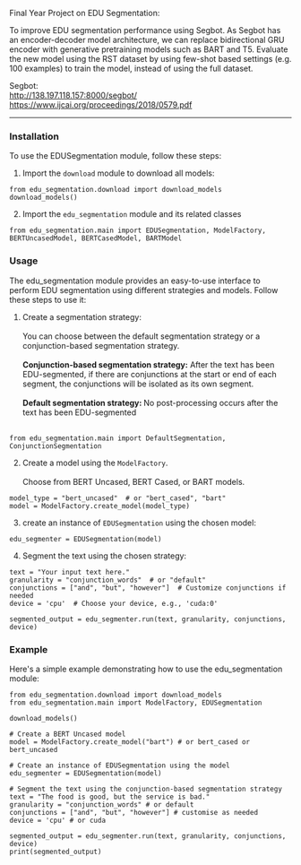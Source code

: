 Final Year Project on EDU Segmentation:

To improve EDU segmentation performance using Segbot. As Segbot has an encoder-decoder model architecture, we can replace bidirectional GRU encoder with generative pretraining models such as BART and T5. Evaluate the new model using the RST dataset by using few-shot based settings (e.g. 100 examples) to train the model, instead of using the full dataset.

Segbot: <br>
http://138.197.118.157:8000/segbot/ <br>
https://www.ijcai.org/proceedings/2018/0579.pdf

----
### Installation

To use the EDUSegmentation module, follow these steps:

1. Import the `download` module to download all models:<br>
```
from edu_segmentation.download import download_models
download_models()
```

2. Import the `edu_segmentation` module and its related classes<br>
```
from edu_segmentation.main import EDUSegmentation, ModelFactory, BERTUncasedModel, BERTCasedModel, BARTModel
```

### Usage
The edu_segmentation module provides an easy-to-use interface to perform EDU segmentation using different strategies and models. Follow these steps to use it:

1. Create a segmentation strategy:<br><br>
You can choose between the default segmentation strategy or a conjunction-based segmentation strategy. <br><br>
<strong>Conjunction-based segmentation strategy:</strong> After the text has been EDU-segmented, if there are conjunctions at the start or end of each segment, the conjunctions will be isolated as its own segment.<br><br>
<strong>Default segmentation strategy: </strong> No post-processing occurs after the text has been EDU-segmented <br><br>
```
from edu_segmentation.main import DefaultSegmentation, ConjunctionSegmentation
```

2. Create a model using the `ModelFactory`. <br><br>
Choose from BERT Uncased, BERT Cased, or BART models.

```
model_type = "bert_uncased"  # or "bert_cased", "bart"
model = ModelFactory.create_model(model_type)
```

3. create an instance of `EDUSegmentation` using the chosen model: <br>
```
edu_segmenter = EDUSegmentation(model)
```

4. Segment the text using the chosen strategy: <br>
```
text = "Your input text here."
granularity = "conjunction_words"  # or "default"
conjunctions = ["and", "but", "however"]  # Customize conjunctions if needed
device = 'cpu'  # Choose your device, e.g., 'cuda:0'

segmented_output = edu_segmenter.run(text, granularity, conjunctions, device)
```


### Example

Here's a simple example demonstrating how to use the edu_segmentation module:

```
from edu_segmentation.download import download_models
from edu_segmentation.main import ModelFactory, EDUSegmentation

download_models()

# Create a BERT Uncased model
model = ModelFactory.create_model("bart") # or bert_cased or bert_uncased

# Create an instance of EDUSegmentation using the model
edu_segmenter = EDUSegmentation(model)

# Segment the text using the conjunction-based segmentation strategy
text = "The food is good, but the service is bad."
granularity = "conjunction_words" # or default
conjunctions = ["and", "but", "however"] # customise as needed
device = 'cpu' # or cuda

segmented_output = edu_segmenter.run(text, granularity, conjunctions, device)
print(segmented_output)
```